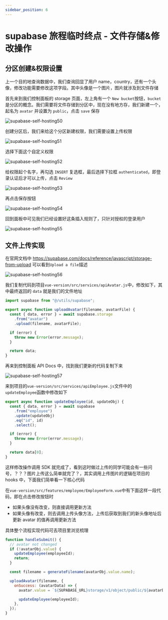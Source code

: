 ```yaml
---
sidebar_position: 6
---
```


# supabase 旅程临时终点 - 文件存储&修改操作

## 分区创建&权限设置

上一个目的地查询数据中，我们查询回显了用户 name，country，还有一个头像，修改功能需要修改这项字段。其中头像是一个图片，图片就涉及到文件存储

首先来到我们控制面板的 storage 页面，左上角有一个 `New bucket`按钮，`bucket`是分区的概念。我们需要将文件存储到分区中，现在没有地方存，我们新建一个，起名为 `avatar` 并设置为 `public`，点击 `save` 保存

![supabase-self-hosting50](https://fxpby.oss-cn-beijing.aliyuncs.com/blogImg/framework/supabase/supabase-self-hosting50.jpg)

创建分区后，我们来给这个分区新建权限，我们需要设置上传权限

![supabase-self-hosting51](https://fxpby.oss-cn-beijing.aliyuncs.com/blogImg/framework/supabase/supabase-self-hosting51.jpg)

选择下面这个自定义权限

![supabase-self-hosting52](https://fxpby.oss-cn-beijing.aliyuncs.com/blogImg/framework/supabase/supabase-self-hosting52.jpg)

给权限起个名字，再勾选 `INSERT` 复选框，最后选择下拉框 `authenticated`，即登录认证后才可以上传，点击 `Review`

![supabase-self-hosting53](https://fxpby.oss-cn-beijing.aliyuncs.com/blogImg/framework/supabase/supabase-self-hosting53.jpg)

再点击保存按钮

![supabase-self-hosting54](https://fxpby.oss-cn-beijing.aliyuncs.com/blogImg/framework/supabase/supabase-self-hosting54.jpg)

回到面板中可见我们已经设置好这条插入规则了，只针对授权的登录用户

![supabase-self-hosting55](https://fxpby.oss-cn-beijing.aliyuncs.com/blogImg/framework/supabase/supabase-self-hosting55.jpg)

## 文件上传实现

在官网文档中 https://supabase.com/docs/reference/javascript/storage-from-upload 可以看到`Upload a file`描述

![supabase-self-hosting56](https://fxpby.oss-cn-beijing.aliyuncs.com/blogImg/framework/supabase/supabase-self-hosting56.jpg)

我们复制代码到项目`vue-version/src/services/apiAvatar.js`中，修改如下，其中最终返回的 `data` 就是我们的文件地址

```js
import supabase from "@/utils/supabase";

export async function uploadAvatar(filename, avatarFile) {
  const { data, error } = await supabase.storage
    .from("avatar")
    .upload(filename, avatarFile);

  if (error) {
    throw new Error(error.message);
  }

  return data;
}
```

再来到控制面板 API Docs 中，找到我们更新的代码复制下来

![supabase-self-hosting57](https://fxpby.oss-cn-beijing.aliyuncs.com/blogImg/framework/supabase/supabase-self-hosting57.jpg)

来到项目的`vue-version/src/services/apiEmployee.js`文件中的`updateEmployee`函数中修改如下

```js
export async function updateEmployee(id, updateObj) {
  const { data, error } = await supabase
    .from("employee")
    .update(updateObj)
    .eq("id", id)
    .select();

  if (error) {
    throw new Error(error.message);
  }

  return data[0];
}
```

这样修改操作调用 SDK 就完成了，看到这时做过上传的同学可能会有一些问号，？？？图片上传这么简单就完了？，其实调用上传图片的逻辑在项目的 hooks 中，下面我们简单看一下核心代码

在`vue-version/src/features/employee/EmployeeForm.vue`中有下面这样一段代码，即在点击修改按钮时

- 如果头像没有改变，则直接调用更新方法
- 如果头像有改变，则去调用上传头像方法，上传后获取到我们的新头像地址后更新 avatar 的值再调用更新方法

具体整个流程实现代码可去项目里浏览梳理

```js
function handleSubmit() {
  // avatar not changed
  if (!avatarObj.value) {
    updateEmployee(employeeId);
    return;
  }

  const filename = generateFilename(avatarObj.value.name);

  uploadAvatar(filename, {
    onSuccess: (avatarData) => {
      avatar.value = `${SUPABASE_URL}storage/v1/object/public/${avatarData.fullPath}`;

      updateEmployee(employeeId);
    },
  });
}
```
